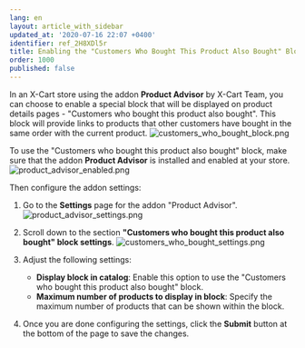 ```yaml
---
lang: en
layout: article_with_sidebar
updated_at: '2020-07-16 22:07 +0400'
identifier: ref_2H8XDl5r
title: Enabling the "Customers Who Bought This Product Also Bought" Block
order: 1000
published: false
---
```

In an X-Cart store using the addon **Product Advisor** by X-Cart Team, you can choose to enable a special block that will be displayed on product details pages - "Customers who bought this product also bought". This block will provide links to products that other customers have bought in the same order with the current product. 
![customers_who_bought_block.png]({{site.baseurl}}/attachments/ref_2H8XDl5r/customers_who_bought_block.png)

To use the "Customers who bought this product also bought" block, make sure that the addon **Product Advisor** is installed and enabled at your store.
![product_advisor_enabled.png]({{site.baseurl}}/attachments/ref_hQnN8cAT/product_advisor_enabled.png)

Then configure the addon settings:

1.  Go to the **Settings** page for the addon "Product Advisor".
    ![product_advisor_settings.png]({{site.baseurl}}/attachments/ref_hQnN8cAT/product_advisor_settings.png)

2.  Scroll down to the section **"Customers who bought this product also bought" block settings**.
    ![customers_who_bought_settings.png]({{site.baseurl}}/attachments/ref_2H8XDl5r/customers_who_bought_settings.png)

3. Adjust the following settings:
   * **Display block in catalog**: Enable this option to use the "Customers who bought this product also bought" block. 
   * **Maximum number of products to display in block**: Specify the maximum number of products that can be shown within the block.
   
3.  Once you are done configuring the settings, click the **Submit** button at the bottom of the page to save the changes.